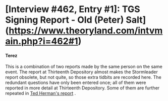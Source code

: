 # [Interview #462, Entry #1]: TGS Signing Report - Old (Peter) Salt](https://www.theoryland.com/intvmain.php?i=462#1)

#### Terez

This is a combination of two reports made by the same person on the same event. The report at Thirteenth Depository almost makes the Stormleader report obsolete, but not quite, so those extra tidbits are recorded here. The redundant questions have only been entered once; all of them were reported in more detail at Thirteenth Depository. Some of them are further repeated in
[Ted Herman's report](http://www.theoryland.com/intvmain.php?i=464)
.

